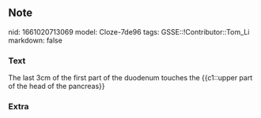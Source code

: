 ## Note
nid: 1661020713069
model: Cloze-7de96
tags: GSSE::!Contributor::Tom_Li
markdown: false

### Text
The last 3cm of the first part of the duodenum touches the {{c1::upper part of the head of the pancreas}}

### Extra

